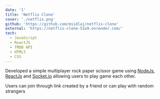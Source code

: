 ```yaml
---
date: '1'
title: 'Netflix Clone'
cover: './netflix.png'
github: 'https://github.com/miidlaj/netflix-clone'
external: 'https://netflix-clone-51o9.onrender.com/'
tech:
  - JavaScript
  - ReactJS
  - TMDB API
  - HTML5
  - CSS
---
```


Developed a simple multiplayer rock paper scissor game using [NodeJs](https://nodejs.org/), [ReactJs](https://reactjs.org) and [Socket.io](https://socket.io) allowing users to
play game each other.

Users can join through link created by a friend or can play with random strangers